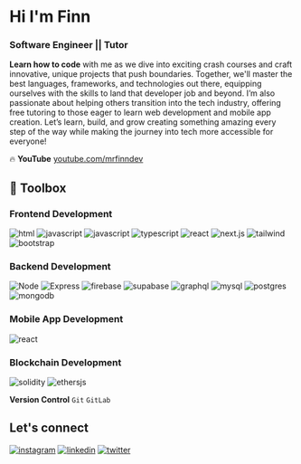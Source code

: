# Hi I'm Finn

### Software Engineer || Tutor

**Learn how to code** with me as we dive into exciting crash courses and craft innovative, unique projects that push boundaries. Together, we'll master the best languages, frameworks, and technologies out there, equipping ourselves with the skills to land that developer job and beyond. I’m also passionate about helping others transition into the tech industry, offering free tutoring to those eager to learn web development and mobile app creation. Let’s learn, build, and grow creating something amazing every step of the way while making the journey into tech more accessible for everyone!

🔥 **YouTube** [youtube.com/mrfinndev](https://www.youtube.com/@mrfinndev)

## 🔧 Toolbox

### Frontend Development

![html](https://img.shields.io/badge/HTML-e34c26?style=for-the-badge&logo=html5&logoColor=white)
![javascript](https://img.shields.io/badge/CSS-264de4?style=for-the-badge&logo=css3&logoColor=white)
![javascript](https://img.shields.io/badge/javascript-yellow?style=for-the-badge&logo=javascript&logoColor=white)
![typescript](https://img.shields.io/badge/typescript-blue?style=for-the-badge&logo=typescript&logoColor=white)
![react](https://img.shields.io/badge/react-1DA1F2?style=for-the-badge&logo=react&logoColor=white)
![next.js](https://img.shields.io/badge/next.js-black?style=for-the-badge&logo=next.js&logoColor=white)
![tailwind](https://img.shields.io/badge/tailwindcss-lightblue?style=for-the-badge&logo=tailwindcss&logoColor=white)
![bootstrap](https://img.shields.io/badge/bootstrap-purple?style=for-the-badge&logo=bootstrap&logoColor=white)

### Backend Development

![Node](https://img.shields.io/badge/node.js-026e00?style=for-the-badge&logo=node.js&logoColor=white)
![Express](https://img.shields.io/badge/express-white?style=for-the-badge&logo=express&logoColor=black)
![firebase](https://img.shields.io/badge/firebase-yellow?style=for-the-badge&logo=firebase&logoColor=white)
![supabase](https://img.shields.io/badge/supabase-3ecfb2?style=for-the-badge&logo=supabase&logoColor=white)
![graphql](https://img.shields.io/badge/graphql-e10098?style=for-the-badge&logo=graphql&logoColor=white)
![mysql](https://img.shields.io/badge/mysql-3E6E93?style=for-the-badge&logo=mysql&logoColor=white)
![postgres](https://img.shields.io/badge/postgres-699eca?style=for-the-badge&logo=postgresql&logoColor=white)
![mongodb](https://img.shields.io/badge/mongodb-00684A?style=for-the-badge&logo=mongodb&logoColor=white)

### Mobile App Development

![react](https://img.shields.io/badge/reactnative-1DA1F2?style=for-the-badge&logo=react&logoColor=white)

### Blockchain Development

![solidity](https://img.shields.io/badge/solidity-black?style=for-the-badge&logo=solidity&logoColor=white)
![ethersjs](https://img.shields.io/badge/ethers.js-white?style=for-the-badge&logo=ethereum&logoColor=black)

**Version Control** `Git` `GitLab`

## Let's connect

[![instagram](https://img.shields.io/badge/instagram-purple?style=for-the-badge&logo=instagram&logoColor=white)](https://instagram.com/mrfinndev)
[![linkedin](https://img.shields.io/badge/linkedin-0A66C2?style=for-the-badge&logo=linkedin&logoColor=white)](https://www.linkedin.com/in/mrfinndev)
[![twitter](https://img.shields.io/badge/twitter-1DA1F2?style=for-the-badge&logo=twitter&logoColor=white)](https://twitter.com/mrfinndev)

